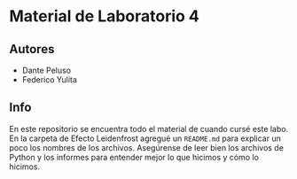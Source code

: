 # Material de Laboratorio 4

## Autores

- Dante Peluso
- Federico Yulita

## Info

En este repositorio se encuentra todo el material de cuando cursé este labo.
En la carpeta de Efecto Leidenfrost agregué un `README.md` para explicar un
poco los nombres de los archivos. Asegúrense de leer bien los archivos de
Python y los informes para entender mejor lo que hicimos y cómo lo hicimos.
